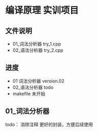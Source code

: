 # 编译原理 实训项目


## 文件说明
- 01_词法分析器   try_1.cpp
- 02_语法分析器   try_2.cpp


## 进度
- 01 词法分析器   version.02
- 02_语法分析器   todo
- makefile      未开始

## 01_词法分析器 

todo：
消除注释
更好的封装，方便后续使用
